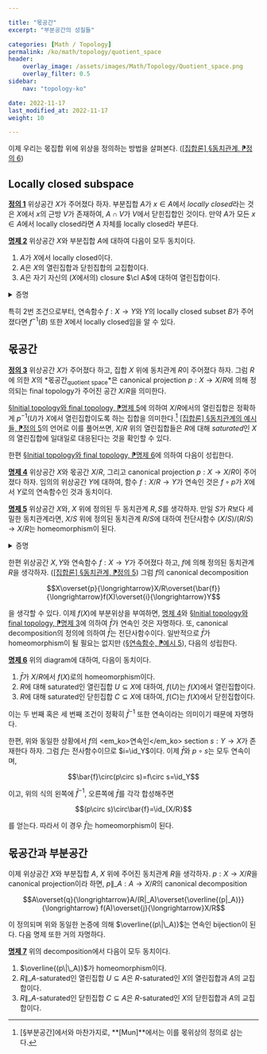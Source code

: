 ```yaml
---

title: "몫공간"
excerpt: "부분공간의 성질들"

categories: [Math / Topology]
permalink: /ko/math/topology/quotient_space
header:
    overlay_image: /assets/images/Math/Topology/Quotient_space.png
    overlay_filter: 0.5
sidebar: 
    nav: "topology-ko"

date: 2022-11-17
last_modified_at: 2022-11-17
weight: 10

---
```


이제 우리는 몫집합 위에 위상을 정의하는 방법을 살펴본다. ([\[집합론\] §동치관계, ⁋정의 6](/ko/math/set_theory/equivalence_relations#def6))

## Locally closed subspace

<div class="definition" markdown="1">

<ins id="def1">**정의 1**</ins> 위상공간 $X$가 주어졌다 하자. 부분집합 $A$가 $x\in A$에서 *locally closed*라는 것은 $X$에서 $x$의 근방 $V$가 존재하여, $A\cap V$가 $V$에서 닫힌집합인 것이다. 만약 $A$가 모든 $x\in A$에서 locally closed라면 $A$ 자체를 locally closed라 부른다.

</div>

<div class="proposition" markdown="1">

<ins id="prop2">**명제 2**</ins> 위상공간 $X$와 부분집합 $A$에 대하여 다음이 모두 동치이다.

1. $A$가 $X$에서 locally closed이다.
2. $A$은 $X$의 열린집합과 닫힌집합의 교집합이다.
3. $A$은 자기 자신의 ($X$에서의) closure $\cl A$에 대하여 열린집합이다.

</div>
<details class="proof" markdown="1">
<summary>증명</summary>

우선 $A$가 locally closed라 하고, 임의의 $x\in A$에 대하여 [정의 1](#def1)의 조건을 만족하는 $X$에서의 $x$의 열린근방을 $V_x$라 하자. 그럼 $U=\bigcup\_{x\in A} V\_x$는 열린집합이다. 또, [§부분공간, ⁋명제 6 (1)](/ko/math/topology/subspace#prop6)을 적용하면 $A$는 $U$에서 닫힌집합임을 안다. 따라서 $X$의 적당한 닫힌집합 $C$에 대하여 $A=U\cap C$이므로 둘째 조건이 성립한다.

이제 $X$의 열린집합 $U$와 닫힌집합 $C$에 대하여 $A=U\cap C$가 성립한다고 가정하자. 그럼 $\cl A\subseteq C$이므로,

$$A\subseteq U\cap\cl A\subseteq U\cap C=A$$

가 성립하고, 특히 $A=U\cap\cl A$이다. 이로부터 $A$가 $\cl A$의 열린집합임을 안다.

마지막으로 만일 $A=U\cap\cl A$를 만족하는 $X$의 열린집합 $U$가 존재한다면, $A$는 집합 $U$의 닫힌집합이고 따라서 locally closed이다.

</details>

특히 2번 조건으로부터, 연속함수 $f:X\rightarrow Y$와 $Y$의 locally closed subset $B$가 주어졌다면 $f^{-1}(B)$ 또한 $X$에서 locally closed임을 알 수 있다. 

## 몫공간

<div class="definition" markdown="1">

<ins id="def3">**정의 3**</ins> 위상공간 $X$가 주어졌다 하고, 집합 $X$ 위에 동치관계 $R$이 주어졌다 하자. 그럼 $R$에 의한 $X$의 *몫공간<sub>quotient space</sub>*은 canonical projection $p:X\rightarrow X/R$에 의해 정의되는 final topology가 주어진 공간 $X/R$을 의미한다.

</div>

[§Initial topology와 final topology, ⁋명제 5](/ko/math/topology/initial_and_final_topology#prop5)에 의하여 $X/R$에서의 열린집합은 정확하게 $p^{-1}(U)$가 $X$에서 열린집합이도록 하는 집합을 의미한다.[^1] [\[집합론\] §동치관계의 예시들, ⁋정의 5](/ko/math/set_theory/examples_of_equivalence#def5)의 언어로 이를 풀어쓰면, $X/R$ 위의 열린집합들은 $R$에 대해 *saturated*인 $X$의 열린집합에 일대일로 대응된다는 것을 확인할 수 있다. 

한편 [§Initial topology와 final topology, ⁋명제 6](/ko/math/topology/initial_and_final_topology#prop6)에 의하여 다음이 성립한다.

<div class="proposition" markdown="1">

<ins id="prop4">**명제 4**</ins> 위상공간 $X$와 몫공간 $X/R$, 그리고 canonical projection $p:X\rightarrow X/R$이 주어졌다 하자. 임의의 위상공간 $Y$에 대하여, 함수 $f:X/R\rightarrow Y$가 연속인 것은 $f\circ p$가 $X$에서 $Y$로의 연속함수인 것과 동치이다.

</div>

<div class="proposition" markdown="1">

<ins id="prop5">**명제 5**</ins> 위상공간 $X$와, $X$ 위에 정의된 두 동치관계 $R,S$를 생각하자. 만일 $S$가 $R$보다 세밀한 동치관계라면, $X/S$ 위에 정의된 동치관계 $R/S$에 대하여 전단사함수 $(X/S)/(R/S)\rightarrow X/R$는 homeomorphism이 된다.

</div>
<details class="proof" markdown="1">
<summary>증명</summary>

$(X/S)/(R/S)\rightarrow X/R$이 전단사함수가 되는 것은 [\[집합론\] §동치관계의 예시들, ⁋정의 8](/ko/math/set_theory/examples_of_equivalence#def8)에서 이미 보인 것이다. [명제 4](#prop4)에 의하여, 이 함수가 연속인 것은 $X/S\rightarrow X/R$이 연속인 것과 동치이고, 다시 이 함수의 연속성은 $X\rightarrow X/R$이 연속인 것으로부터 얻어진다. 

이와 유사하게 $X/R\rightarrow(X/S)/(R/S)$의 연속성은 $X\rightarrow(X/S)/(R/S)$의 연속성으로부터 얻어지며, 이 함수는 두 연속함수의 합성

$$X\longrightarrow X/S\longrightarrow (X/S)/(R/S)$$

과 같으므로 연속이다. 

</details>

한편 위상공간 $X,Y$와 연속함수 $f:X\rightarrow Y$가 주어졌다 하고, $f$에 의해 정의된 동치관계 $R$을 생각하자. ([\[집합론\] §동치관계, ⁋정의 5](/ko/math/set_theory/equivalence_relations#def5)) 그럼 $f$의 canonical decomposition 

$$X\overset{p}{\longrightarrow}X/R\overset{\bar{f}}{\longrightarrow}f(X)\overset{i}{\longrightarrow}Y$$

을 생각할 수 있다. 이제 $f(X)$에 부분위상을 부여하면, [명제 4](#prop4)와 [§Initial topology와 final topology, ⁋명제 3](/ko/math/topology/initial_and_final_topology#prop3)에 의하여 $\bar{f}$가 연속인 것은 자명하다. 또, canonical decomposition의 정의에 의하여 $\bar{f}$는 전단사함수이다. 일반적으로 $\bar{f}$가 homeomorphism이 될 필요는 없지만 ([§연속함수, ⁋예시 5](/ko/math/topology/continuous_functions#ex5)), 다음의 성립한다. 

<div class="proposition" markdown="1">

<ins id="prop6">**명제 6**</ins> 위의 diagram에 대하여, 다음이 동치이다.

1. $\bar{f}$가 $X/R$에서 $f(X)$로의 homeomorphism이다. 
2. $R$에 대해 saturated인 열린집합 $U\subseteq X$에 대하여, $f(U)$는 $f(X)$에서 열린집합이다.
3. $R$에 대해 saturated인 닫힌집합 $C\subseteq X$에 대하여, $f(C)$는 $f(X)$에서 닫힌집합이다.

</div>

이는 두 번째 혹은 세 번째 조건이 정확히 $\bar{f}^{-1}$ 또한 연속이라는 의미이기 때문에 자명하다.

한편, 위와 동일한 상황에서 $f$의 <em_ko>연속인</em_ko> section $s:Y\rightarrow X$가 존재한다 하자. 그럼 $f$는 전사함수이므로 $i=\id_Y$이다. 이제 $\bar{f}$와 $p\circ s$는 모두 연속이며,

$$\bar{f}\circ(p\circ s)=f\circ s=\id_Y$$

이고, 위의 식의 왼쪽에 $\bar{f}^{-1}$, 오른쪽에 $\bar{f}$를 각각 합성해주면 

$$(p\circ s)\circ\bar{f}=\id_{X/R}$$

를 얻는다. 따라서 이 경우 $\bar{f}$는 homeomorphism이 된다. 

## 몫공간과 부분공간

이제 위상공간 $X$와 부분집합 $A$, $X$ 위에 주어진 동치관계 $R$을 생각하자. $p:X\rightarrow X/R$을 canonical projection이라 하면, $p\|\_A:A\rightarrow X/R$의 canonical decomposition

$$A\overset{q}{\longrightarrow}A/(R|_A)\overset{\overline{(p|_A)}}{\longrightarrow} f(A)\overset{j}{\longrightarrow}X/R$$

이 정의되며 위와 동일한 논증에 의해 $\overline{(p\|\_A)}$는 연속인 bijection이 된다. 다음 명제 또한 거의 자명하다.

<div class="proposition" markdown="1">

<ins id="prop7">**명제 7**</ins> 위의 decomposition에서 다음이 모두 동치이다.

1. $\overline{(p\|\_A)}$가 homeomorphism이다.
2. $R\|\_A$-saturated인 열린집합 $U\subseteq A$은 $R$-saturated인 $X$의 열린집합과 $A$의 교집합이다.
3. $R\|\_A$-saturated인 닫힌집합 $C\subseteq A$은 $R$-saturated인 $X$의 닫힌집합과 $A$의 교집합이다.

</div>




[^1]: [§부분공간]에서와 마찬가지로, **[Mun]**에서는 이를 몫위상의 정의로 삼는다. 
